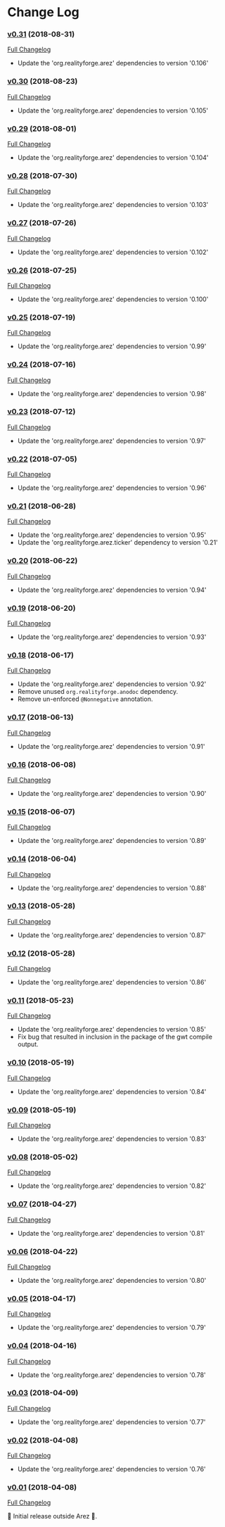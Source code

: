 # Change Log

### [v0.31](https://github.com/arez/arez-timeddisposer/tree/v0.31) (2018-08-31)
[Full Changelog](https://github.com/arez/arez-timeddisposer/compare/v0.30...v0.31)

* Update the 'org.realityforge.arez' dependencies to version '0.106'

### [v0.30](https://github.com/arez/arez-timeddisposer/tree/v0.30) (2018-08-23)
[Full Changelog](https://github.com/arez/arez-timeddisposer/compare/v0.29...v0.30)

* Update the 'org.realityforge.arez' dependencies to version '0.105'

### [v0.29](https://github.com/arez/arez-timeddisposer/tree/v0.29) (2018-08-01)
[Full Changelog](https://github.com/arez/arez-timeddisposer/compare/v0.28...v0.29)

* Update the 'org.realityforge.arez' dependencies to version '0.104'

### [v0.28](https://github.com/arez/arez-timeddisposer/tree/v0.28) (2018-07-30)
[Full Changelog](https://github.com/arez/arez-timeddisposer/compare/v0.27...v0.28)

* Update the 'org.realityforge.arez' dependencies to version '0.103'

### [v0.27](https://github.com/arez/arez-timeddisposer/tree/v0.27) (2018-07-26)
[Full Changelog](https://github.com/arez/arez-timeddisposer/compare/v0.26...v0.27)

* Update the 'org.realityforge.arez' dependencies to version '0.102'

### [v0.26](https://github.com/arez/arez-timeddisposer/tree/v0.26) (2018-07-25)
[Full Changelog](https://github.com/arez/arez-timeddisposer/compare/v0.25...v0.26)

* Update the 'org.realityforge.arez' dependencies to version '0.100'

### [v0.25](https://github.com/arez/arez-timeddisposer/tree/v0.25) (2018-07-19)
[Full Changelog](https://github.com/arez/arez-timeddisposer/compare/v0.24...v0.25)

* Update the 'org.realityforge.arez' dependencies to version '0.99'

### [v0.24](https://github.com/arez/arez-timeddisposer/tree/v0.24) (2018-07-16)
[Full Changelog](https://github.com/arez/arez-timeddisposer/compare/v0.23...v0.24)

* Update the 'org.realityforge.arez' dependencies to version '0.98'

### [v0.23](https://github.com/arez/arez-timeddisposer/tree/v0.23) (2018-07-12)
[Full Changelog](https://github.com/arez/arez-timeddisposer/compare/v0.22...v0.23)

* Update the 'org.realityforge.arez' dependencies to version '0.97'

### [v0.22](https://github.com/arez/arez-timeddisposer/tree/v0.22) (2018-07-05)
[Full Changelog](https://github.com/arez/arez-timeddisposer/compare/v0.21...v0.22)

* Update the 'org.realityforge.arez' dependencies to version '0.96'

### [v0.21](https://github.com/arez/arez-timeddisposer/tree/v0.21) (2018-06-28)
[Full Changelog](https://github.com/arez/arez-timeddisposer/compare/v0.20...v0.21)

* Update the 'org.realityforge.arez' dependencies to version '0.95'
* Update the 'org.realityforge.arez.ticker' dependency to version '0.21'

### [v0.20](https://github.com/arez/arez-timeddisposer/tree/v0.20) (2018-06-22)
[Full Changelog](https://github.com/arez/arez-timeddisposer/compare/v0.19...v0.20)

* Update the 'org.realityforge.arez' dependencies to version '0.94'

### [v0.19](https://github.com/arez/arez-timeddisposer/tree/v0.19) (2018-06-20)
[Full Changelog](https://github.com/arez/arez-timeddisposer/compare/v0.18...v0.19)

* Update the 'org.realityforge.arez' dependencies to version '0.93'

### [v0.18](https://github.com/arez/arez-timeddisposer/tree/v0.18) (2018-06-17)
[Full Changelog](https://github.com/arez/arez-timeddisposer/compare/v0.17...v0.18)

* Update the 'org.realityforge.arez' dependencies to version '0.92'
* Remove unused `org.realityforge.anodoc` dependency.
* Remove un-enforced `@Nonnegative` annotation.

### [v0.17](https://github.com/arez/arez-timeddisposer/tree/v0.17) (2018-06-13)
[Full Changelog](https://github.com/arez/arez-timeddisposer/compare/v0.16...v0.17)

* Update the 'org.realityforge.arez' dependencies to version '0.91'

### [v0.16](https://github.com/arez/arez-timeddisposer/tree/v0.16) (2018-06-08)
[Full Changelog](https://github.com/arez/arez-timeddisposer/compare/v0.15...v0.16)

* Update the 'org.realityforge.arez' dependencies to version '0.90'

### [v0.15](https://github.com/arez/arez-timeddisposer/tree/v0.15) (2018-06-07)
[Full Changelog](https://github.com/arez/arez-timeddisposer/compare/v0.14...v0.15)

* Update the 'org.realityforge.arez' dependencies to version '0.89'

### [v0.14](https://github.com/arez/arez-timeddisposer/tree/v0.14) (2018-06-04)
[Full Changelog](https://github.com/arez/arez-timeddisposer/compare/v0.13...v0.14)

* Update the 'org.realityforge.arez' dependencies to version '0.88'

### [v0.13](https://github.com/arez/arez-timeddisposer/tree/v0.13) (2018-05-28)
[Full Changelog](https://github.com/arez/arez-timeddisposer/compare/v0.12...v0.13)

* Update the 'org.realityforge.arez' dependencies to version '0.87'

### [v0.12](https://github.com/arez/arez-timeddisposer/tree/v0.12) (2018-05-28)
[Full Changelog](https://github.com/arez/arez-timeddisposer/compare/v0.11...v0.12)

* Update the 'org.realityforge.arez' dependencies to version '0.86'

### [v0.11](https://github.com/arez/arez-timeddisposer/tree/v0.11) (2018-05-23)
[Full Changelog](https://github.com/arez/arez-timeddisposer/compare/v0.10...v0.11)

* Update the 'org.realityforge.arez' dependencies to version '0.85'
* Fix bug that resulted in inclusion in the package of the gwt compile output.

### [v0.10](https://github.com/arez/arez-timeddisposer/tree/v0.10) (2018-05-19)
[Full Changelog](https://github.com/arez/arez-timeddisposer/compare/v0.09...v0.10)

* Update the 'org.realityforge.arez' dependencies to version '0.84'

### [v0.09](https://github.com/arez/arez-timeddisposer/tree/v0.09) (2018-05-19)
[Full Changelog](https://github.com/arez/arez-timeddisposer/compare/v0.08...v0.09)

* Update the 'org.realityforge.arez' dependencies to version '0.83'

### [v0.08](https://github.com/arez/arez-timeddisposer/tree/v0.08) (2018-05-02)
[Full Changelog](https://github.com/arez/arez-timeddisposer/compare/v0.07...v0.08)

* Update the 'org.realityforge.arez' dependencies to version '0.82'

### [v0.07](https://github.com/arez/arez-timeddisposer/tree/v0.07) (2018-04-27)
[Full Changelog](https://github.com/arez/arez-timeddisposer/compare/v0.06...v0.07)

* Update the 'org.realityforge.arez' dependencies to version '0.81'

### [v0.06](https://github.com/arez/arez-timeddisposer/tree/v0.06) (2018-04-22)
[Full Changelog](https://github.com/arez/arez-timeddisposer/compare/v0.05...v0.06)

* Update the 'org.realityforge.arez' dependencies to version '0.80'

### [v0.05](https://github.com/arez/arez-timeddisposer/tree/v0.05) (2018-04-17)
[Full Changelog](https://github.com/arez/arez-timeddisposer/compare/v0.04...v0.05)

* Update the 'org.realityforge.arez' dependencies to version '0.79'

### [v0.04](https://github.com/arez/arez-timeddisposer/tree/v0.04) (2018-04-16)
[Full Changelog](https://github.com/arez/arez-timeddisposer/compare/v0.03...v0.04)

* Update the 'org.realityforge.arez' dependencies to version '0.78'

### [v0.03](https://github.com/arez/arez-timeddisposer/tree/v0.03) (2018-04-09)
[Full Changelog](https://github.com/arez/arez-timeddisposer/compare/v0.02...v0.03)

* Update the 'org.realityforge.arez' dependencies to version '0.77'

### [v0.02](https://github.com/arez/arez-timeddisposer/tree/v0.02) (2018-04-08)
[Full Changelog](https://github.com/arez/arez-timeddisposer/compare/v0.01...v0.02)

* Update the 'org.realityforge.arez' dependencies to version '0.76'

### [v0.01](https://github.com/arez/arez-timeddisposer/tree/v0.01) (2018-04-08)
[Full Changelog](https://github.com/arez/arez-timeddisposer/compare/779750409a8d4e28a78c2f492f0784306f261b76...v0.01)

 ‎🎉	Initial release outside Arez ‎🎉.
